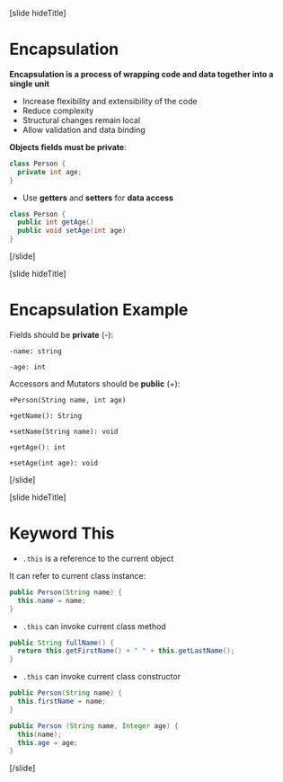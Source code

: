 [slide hideTitle]

# Encapsulation

**Encapsulation is a process of wrapping code and data together into a single unit**
- Increase flexibility and extensibility of the code
- Reduce complexity
- Structural changes remain local
- Allow validation and data binding

**Objects fields must be private**:

```java
class Person {
  private int age;
} 
```
- Use **getters** and **setters** for **data access**

```java
class Person {
  public int getAge()
  public void setAge(int age)
}
```
[/slide]

[slide hideTitle]

# Encapsulation Example

Fields should be **private** (-):

`-name: string`

`-age: int`

Accessors and Mutators should be **public** (+):

`+Person(String name, int age)`

`+getName(): String`

`+setName(String name): void`

`+getAge(): int`

`+setAge(int age): void`

[/slide]

[slide hideTitle]

# Keyword This 

- `.this` is a reference to the current object

It can refer to current class instance:

```java
public Person(String name) {
  this.name = name;
}
```

- `.this` can invoke current class method

```java
public String fullName() {
  return this.getFirstName() + " " + this.getLastName();
}
```

- `.this` can invoke current class constructor

```java
public Person(String name) {
  this.firstName = name;
}
```
```java
public Person (String name, Integer age) {
  this(name);
  this.age = age;
}
```
[/slide]
